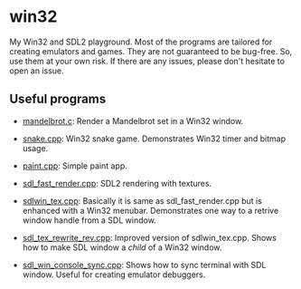 # win32

My Win32 and SDL2 playground. Most of the programs are tailored for creating emulators and games. They are not guaranteed to be bug-free. So, use them at your own risk. If there are any issues, please don't hesitate to open an issue.

## Useful programs

- [mandelbrot.c](mandelbrot.c): Render a Mandelbrot set in a Win32 window.

- [snake.cpp](snake.cpp): Win32 snake game. Demonstrates Win32 timer and bitmap usage.

- [paint.cpp](paint.cpp): Simple paint app.

- [sdl_fast_render.cpp](sdl_fast_render.cpp): SDL2 rendering with textures.

- [sdlwin_tex.cpp](sdlwin_tex.cpp): Basically it is same as sdl_fast_render.cpp but is enhanced with a Win32 menubar. Demonstrates one way to a retrive window handle from a SDL window.

- [sdl_tex_rewrite_rev.cpp](sdl_tex_rewrite_rev.cpp): Improved version of sdlwin_tex.cpp. Shows how to make SDL window a *child* of a Win32 window.

- [sdl_win_console_sync.cpp](sdl_win_console_sync.cpp): Shows how to sync terminal with SDL window. Useful for creating emulator debuggers.